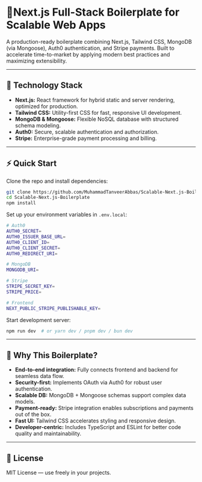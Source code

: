 # 🚀Next.js Full-Stack Boilerplate for Scalable Web Apps

A production-ready boilerplate combining Next.js, Tailwind CSS, MongoDB (via Mongoose), Auth0 authentication, and Stripe payments. Built to accelerate time-to-market by applying modern best practices and maximizing extensibility.

---

## 🧰 Technology Stack

- **Next.js:** React framework for hybrid static and server rendering, optimized for production.
- **Tailwind CSS:** Utility-first CSS for fast, responsive UI development.
- **MongoDB & Mongoose:** Flexible NoSQL database with structured schema modeling.
- **Auth0:** Secure, scalable authentication and authorization.
- **Stripe:** Enterprise-grade payment processing and billing.

---

## ⚡️ Quick Start

Clone the repo and install dependencies:

```bash
git clone https://github.com/MuhammadTanveerAbbas/Scalable-Next.js-Boilerplate.git
cd Scalable-Next.js-Boilerplate
npm install
```

Set up your environment variables in `.env.local`:

```bash
# Auth0
AUTH0_SECRET=
AUTH0_ISSUER_BASE_URL=
AUTH0_CLIENT_ID=
AUTH0_CLIENT_SECRET=
AUTH0_REDIRECT_URI=

# MongoDB
MONGODB_URI=

# Stripe
STRIPE_SECRET_KEY=
STRIPE_PRICE=

# Frontend
NEXT_PUBLIC_STRIPE_PUBLISHABLE_KEY=
```

Start development server:

```bash
npm run dev  # or yarn dev / pnpm dev / bun dev
```

---

## 🎯 Why This Boilerplate?

- **End-to-end integration:** Fully connects frontend and backend for seamless data flow.
- **Security-first:** Implements OAuth via Auth0 for robust user authentication.
- **Scalable DB:** MongoDB + Mongoose schemas support complex data models.
- **Payment-ready:** Stripe integration enables subscriptions and payments out of the box.
- **Fast UI:** Tailwind CSS accelerates styling and responsive design.
- **Developer-centric:** Includes TypeScript and ESLint for better code quality and maintainability.

---

## 📝 License

MIT License — use freely in your projects.

